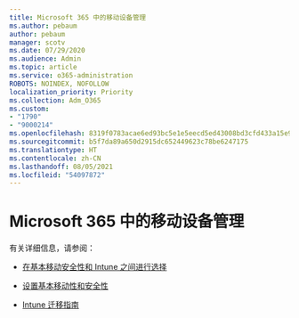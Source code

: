 ```yaml
---
title: Microsoft 365 中的移动设备管理
ms.author: pebaum
author: pebaum
manager: scotv
ms.date: 07/29/2020
ms.audience: Admin
ms.topic: article
ms.service: o365-administration
ROBOTS: NOINDEX, NOFOLLOW
localization_priority: Priority
ms.collection: Adm_O365
ms.custom:
- "1790"
- "9000214"
ms.openlocfilehash: 8319f0783acae6ed93bc5e1e5eecd5ed43008bd3cfd433a15e912e175a522f9d
ms.sourcegitcommit: b5f7da89a650d2915dc652449623c78be6247175
ms.translationtype: HT
ms.contentlocale: zh-CN
ms.lasthandoff: 08/05/2021
ms.locfileid: "54097872"
---
```

# <a name="mobile-device-management-in-microsoft-365"></a>Microsoft 365 中的移动设备管理

有关详细信息，请参阅： 

- [在基本移动安全性和 Intune 之间进行选择](https://docs.microsoft.com/office365/securitycompliance/choose-between-mdm-and-intune)

- [设置基本移动性和安全性](https://support.office.com/article/Set-up-Mobile-Device-Management-MDM-in-Office-365-dd892318-bc44-4eb1-af00-9db5430be3cd)

- [Intune 迁移指南](https://docs.microsoft.com/intune/migration-guide)